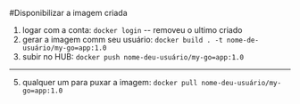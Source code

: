 #Disponibilizar a imagem criada

1. logar com a conta: `docker login`
   -- removeu o ultimo criado
3. gerar a imagem comm seu usuário: `docker build . -t nome-de-usuário/my-go=app:1.0`
4. subir no HUB: `docker push nome-deu-usuário/my-go=app:1.0`

---

5. qualquer um para puxar a imagem: `docker pull nome-deu-usuário/my-go=app:1.0`

